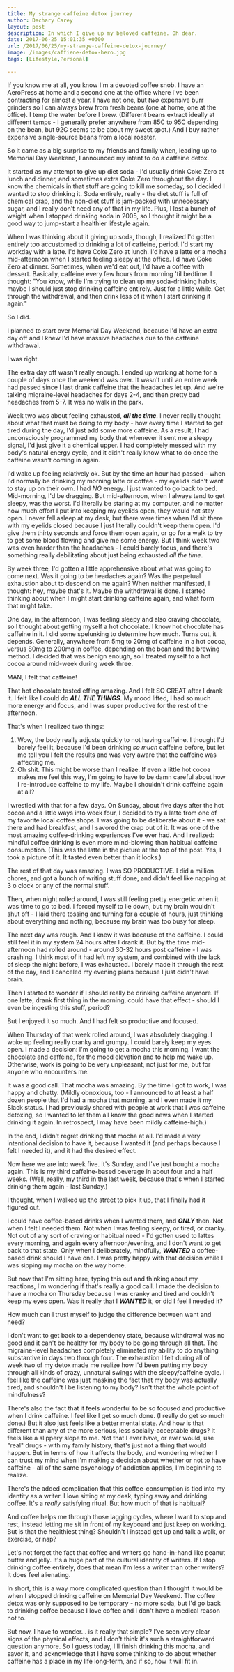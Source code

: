 ```yaml
---
title: My strange caffeine detox journey
author: Dachary Carey
layout: post
description: In which I give up my beloved caffeine. Oh dear.
date: 2017-06-25 15:01:35 +0300
url: /2017/06/25/my-strange-caffeine-detox-journey/
image: /images/caffiene-detox-hero.jpg
tags: [Lifestyle,Personal]

---
```

If you know me at all, you know I'm a devoted coffee snob. I have an AeroPress at home and a second one at the office where I've been contracting for almost a year. I have not one, but _two_ expensive burr grinders so I can always brew from fresh beans (one at home, one at the office). I temp the water before I brew. (Different beans extract ideally at different temps - I generally prefer anywhere from 85C to 95C depending on the bean, but 92C seems to be about my sweet spot.) And I buy rather expensive single-source beans from a local roaster.

So it came as a big surprise to my friends and family when, leading up to Memorial Day Weekend, I announced my intent to do a caffeine detox.

It started as my attempt to give up diet soda - I'd usually drink Coke Zero at lunch and dinner, and sometimes extra Coke Zero throughout the day. I know the chemicals in that stuff are going to kill me someday, so I decided I wanted to stop drinking it. Soda entirely, really - the diet stuff is full of chemical crap, and the non-diet stuff is jam-packed with unnecessary sugar, and I really don't need any of that in my life. Plus, I lost a bunch of weight when I stopped drinking soda in 2005, so I thought it might be a good way to jump-start a healthier lifestyle again.

When I was thinking about it giving up soda, though, I realized I'd gotten entirely too accustomed to drinking a lot of caffeine, period. I'd start my workday with a latte. I'd have Coke Zero at lunch. I'd have a latte or a mocha mid-afternoon when I started feeling sleepy at the office. I'd have Coke Zero at dinner. Sometimes, when we'd eat out, I'd have a coffee with dessert. Basically, caffeine every few hours from morning 'til bedtime. I thought: "You know, while I'm trying to clean up my soda-drinking habits, maybe I should just stop drinking caffeine entirely. Just for a little while. Get through the withdrawal, and then drink less of it when I start drinking it again."

So I did.

I planned to start over Memorial Day Weekend, because I'd have an extra day off and I knew I'd have massive headaches due to the caffeine withdrawal.

I was right.

The extra day off wasn't really enough. I ended up working at home for a couple of days once the weekend was over. It wasn't until an entire week had passed since I last drank caffeine that the headaches let up. And we're talking migraine-level headaches for days 2-4, and then pretty bad headaches from 5-7. It was no walk in the park.

Week two was about feeling exhausted, _**all the time**_. I never really thought about what that must be doing to my body - how every time I started to get tired during the day, I'd just add some more caffeine. As a result, I had unconsciously programmed my body that whenever it sent me a sleepy signal, I'd just give it a chemical upper. I had completely messed with my body's natural energy cycle, and it didn't really know what to do once the caffeine wasn't coming in again.

I'd wake up feeling relatively ok. But by the time an hour had passed - when I'd normally be drinking my morning latte or coffee - my eyelids didn't want to stay up on their own. I had _NO_ energy. I just wanted to go back to bed. Mid-morning, I'd be dragging. But mid-afternoon, when I always tend to get sleepy, was the worst. I'd literally be staring at my computer, and no matter how much effort I put into keeping my eyelids open, they would not stay open. I never fell asleep at my desk, but there were times when I'd sit there with my eyelids closed because I just literally couldn't keep them open. I'd give them thirty seconds and force them open again, or go for a walk to try to get some blood flowing and give me some energy. But I think week two was even harder than the headaches - I could barely focus, and there's something really debilitating about just being exhausted _all the time_.

By week three, I'd gotten a little apprehensive about what was going to come next. Was it going to be headaches again? Was the perpetual exhaustion about to descend on me again? When neither manifested, I thought: hey, maybe that's it. Maybe the withdrawal is done. I started thinking about when I might start drinking caffeine again, and what form that might take.

One day, in the afternoon, I was feeling sleepy and also craving chocolate, so I thought about getting myself a hot chocolate. I know hot chocolate has caffeine in it. I did some spelunking to determine how much. Turns out, it depends. Generally, anywhere from 5mg to 20mg of caffeine in a hot cocoa, versus 80mg to 200mg in coffee, depending on the bean and the brewing method. I decided that was benign enough, so I treated myself to a hot cocoa around mid-week during week three.

MAN, I felt that caffeine!

That hot chocolate tasted effing amazing. And I felt SO GREAT after I drank it. I felt like I could do **_ALL THE THINGS_**. My mood lifted, I had so much more energy and focus, and I was super productive for the rest of the afternoon.

That's when I realized two things:

  1. Wow, the body really adjusts quickly to not having caffeine. I thought I'd barely feel it, because I'd been drinking _so much_ caffeine before, but let me tell you I felt the results and was very aware that the caffeine was affecting me.
  2. Oh shit. This might be worse than I realize. If even a little hot cocoa makes me feel this way, I'm going to have to be damn careful about how I re-introduce caffeine to my life. Maybe I shouldn't drink caffeine again at all?

I wrestled with that for a few days. On Sunday, about five days after the hot cocoa and a little ways into week four, I decided to try a latte from one of my favorite local coffee shops. I was going to be deliberate about it - we sat there and had breakfast, and I savored the crap out of it. It was one of the most amazing coffee-drinking experiences I've ever had. And I realized: mindful coffee drinking is even more mind-blowing than habitual caffeine consumption. (This was the latte in the picture at the top of the post. Yes, I took a picture of it. It tasted even better than it looks.)

The rest of that day was amazing. I was SO PRODUCTIVE. I did a million chores, and got a bunch of writing stuff done, and didn't feel like napping at 3 o clock or any of the normal stuff.

Then, when night rolled around, I was still feeling pretty energetic when it was time to go to bed. I forced myself to lie down, but my brain wouldn't shut off - I laid there tossing and turning for a couple of hours, just thinking about everything and nothing, because my brain was too busy for sleep.

The next day was rough. And I knew it was because of the caffeine. I could still feel it in my system 24 hours after I drank it. But by the time mid-afternoon had rolled around - around 30-32 hours post caffeine - I was crashing. I think most of it had left my system, and combined with the lack of sleep the night before, I was exhausted. I barely made it through the rest of the day, and I canceled my evening plans because I just didn't have brain.

Then I started to wonder if I should really be drinking caffeine anymore. If one latte, drank first thing in the morning, could have that effect - should I even be ingesting this stuff, period?

But I enjoyed it so much. And I had felt so productive and focused.

When Thursday of that week rolled around, I was absolutely dragging. I woke up feeling really cranky and grumpy. I could barely keep my eyes open. I made a decision: I'm going to get a mocha this morning. I want the chocolate and caffeine, for the mood elevation and to help me wake up. Otherwise, work is going to be very unpleasant, not just for me, but for anyone who encounters me.

It was a good call. That mocha was amazing. By the time I got to work, I was happy and chatty. (Mildly obnoxious, too - I announced to at least a half dozen people that I'd had a mocha that morning, and I even made it my Slack status. I had previously shared with people at work that I was caffeine detoxing, so I wanted to let them all know the good news when I started drinking it again. In retrospect, I may have been mildly caffeine-high.)

In the end, I didn't regret drinking that mocha at all. I'd made a very intentional decision to have it, because I wanted it (and perhaps because I felt I needed it), and it had the desired effect.

Now here we are into week five. It's Sunday, and I've just bought a mocha again. This is my third caffeine-based beverage in about four and a half weeks. (Well, really, my third in the last week, because that's when I started drinking them again - last Sunday.)

I thought, when I walked up the street to pick it up, that I finally had it figured out.

I could have coffee-based drinks when I wanted them, and **_ONLY_** then. Not when I felt I needed them. Not when I was feeling sleepy, or tired, or cranky. Not out of any sort of craving or habitual need - I'd gotten used to lattes every morning, and again every afternoon/evening, and I don't want to get back to that state. Only when I deliberately, mindfully, _**WANTED**_ a coffee-based drink should I have one. I was pretty happy with that decision while I was sipping my mocha on the way home.

But now that I'm sitting here, typing this out and thinking about my reactions, I'm wondering if that's really a good call. I made the decision to have a mocha on Thursday because I was cranky and tired and couldn't keep my eyes open. Was it really that I _**WANTED**_ it, or did I feel I needed it?

How much can I trust myself to judge the difference between want and need?

I don't want to get back to a dependency state, because withdrawal was no good and it can't be healthy for my body to be going through all that. The migraine-level headaches completely eliminated my ability to do anything substantive in days two through four. The exhaustion I felt during all of week two of my detox made me realize how I'd been putting my body through all kinds of crazy, unnatural swings with the sleepy/caffeine cycle. I feel like the caffeine was just masking the fact that my body was actually tired, and shouldn't I be listening to my body? Isn't that the whole point of mindfulness?

There's also the fact that it feels wonderful to be so focused and productive when I drink caffeine. I feel like I get so much done. (I really do get so much done.) But it also just feels like a better mental state. And how is that different than any of the more serious, less socially-acceptable drugs? It feels like a slippery slope to me. Not that I ever have, or ever would, use "real" drugs - with my family history, that's just not a thing that would happen. But in terms of how it affects the body, and wondering whether I can trust my mind when I'm making a decision about whether or not to have caffeine - all of the same psychology of addiction applies, I'm beginning to realize.

There's the added complication that this coffee-consumption is tied into my identity as a writer. I love sitting at my desk, typing away and drinking coffee. It's a _really_ satisfying ritual. But how much of that is habitual?

And coffee helps me through those lagging cycles, where I want to stop and rest, instead letting me sit in front of my keyboard and just keep on working. But is that the healthiest thing? Shouldn't I instead get up and talk a walk, or exercise, or nap?

Let's not forget the fact that coffee and writers go hand-in-hand like peanut butter and jelly. It's a huge part of the cultural identity of writers. If I stop drinking coffee entirely, does that mean I'm less a writer than other writers? It does feel alienating.

In short, this is a way more complicated question than I thought it would be when I stopped drinking caffeine on Memorial Day Weekend. The coffee detox was only supposed to be temporary - no more soda, but I'd go back to drinking coffee because I love coffee and I don't have a medical reason not to.

But now, I have to wonder... is it really that simple? I've seen very clear signs of the physical effects, and I don't think it's such a straightforward question anymore. So I guess today, I'll finish drinking this mocha, and savor it, and acknowledge that I have some thinking to do about whether caffeine has a place in my life long-term, and if so, how it will fit in.